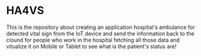 # HA4VS
This is the repository about creating an application hospital's ambulance for detected vital sign from the IoT device and send the information back to the clound for people who work in the hospital fetching all those data and vitualize it on Mobile or Tablet to see what is the patient's status are!
